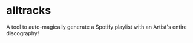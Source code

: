 # alltracks
A tool to auto-magically generate a Spotify playlist with an Artist's entire discography!
